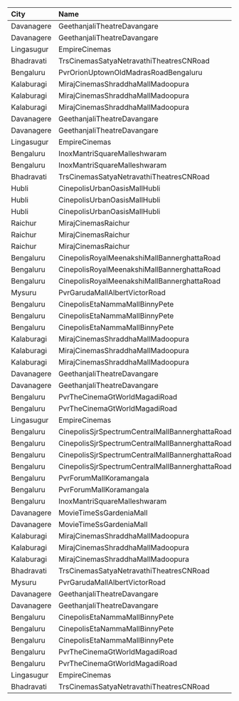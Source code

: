 | City       | Name                                            | Language |  Time | Type        | Price | Capacity | Booked |
| :--------- | :---------------------------------------------- | :------- | ----: | :---------- | ----: | -------: | -----: |
| Davanagere | GeethanjaliTheatreDavangare                     | Kannada  | 10:30 | Balcony     |  150₹ |      184 |    100 |
| Davanagere | GeethanjaliTheatreDavangare                     | Kannada  | 10:30 | SecondClass |  100₹ |      198 |    198 |
| Lingasugur | EmpireCinemas                                   | Kannada  | 11:00 | FirstClass  |   80₹ |      302 |    202 |
| Bhadravati | TrsCinemasSatyaNetravathiTheatresCNRoad         | Kannada  | 11:30 | GoldClass   |  120₹ |      175 |    114 |
| Bengaluru  | PvrOrionUptownOldMadrasRoadBengaluru            | Kannada  | 12:15 | Classic     |  200₹ |      128 |      7 |
| Kalaburagi | MirajCinemasShraddhaMallMadoopura               | Kannada  | 12:45 | Special     |  130₹ |       80 |      0 |
| Kalaburagi | MirajCinemasShraddhaMallMadoopura               | Kannada  | 12:45 | Executive   |  150₹ |      192 |     17 |
| Kalaburagi | MirajCinemasShraddhaMallMadoopura               | Kannada  | 12:45 | Gold        |  280₹ |       10 |      0 |
| Davanagere | GeethanjaliTheatreDavangare                     | Kannada  | 13:30 | Balcony     |  150₹ |      184 |    100 |
| Davanagere | GeethanjaliTheatreDavangare                     | Kannada  | 13:30 | SecondClass |  100₹ |      198 |    198 |
| Lingasugur | EmpireCinemas                                   | Kannada  | 14:00 | FirstClass  |   80₹ |      302 |    202 |
| Bengaluru  | InoxMantriSquareMalleshwaram                    | Kannada  | 14:10 | Club        |  130₹ |      251 |      0 |
| Bengaluru  | InoxMantriSquareMalleshwaram                    | Kannada  | 14:10 | Royal       |  240₹ |        8 |      0 |
| Bhadravati | TrsCinemasSatyaNetravathiTheatresCNRoad         | Kannada  | 14:30 | GoldClass   |  120₹ |      175 |    114 |
| Hubli      | CinepolisUrbanOasisMallHubli                    | Kannada  | 15:00 | Normal      |  150₹ |       38 |      0 |
| Hubli      | CinepolisUrbanOasisMallHubli                    | Kannada  | 15:00 | Executive   |  150₹ |      103 |      5 |
| Hubli      | CinepolisUrbanOasisMallHubli                    | Kannada  | 15:00 | Premium     |  150₹ |       62 |     20 |
| Raichur    | MirajCinemasRaichur                             | Kannada  | 15:00 | Silver      |  140₹ |       30 |      0 |
| Raichur    | MirajCinemasRaichur                             | Kannada  | 15:00 | Executive   |  160₹ |       90 |      0 |
| Raichur    | MirajCinemasRaichur                             | Kannada  | 15:00 | Gold        |  180₹ |       61 |      0 |
| Bengaluru  | CinepolisRoyalMeenakshiMallBannerghattaRoad     | Kannada  | 15:00 | Normal      |  120₹ |       24 |      0 |
| Bengaluru  | CinepolisRoyalMeenakshiMallBannerghattaRoad     | Kannada  | 15:00 | Executive   |  140₹ |       50 |      7 |
| Bengaluru  | CinepolisRoyalMeenakshiMallBannerghattaRoad     | Kannada  | 15:00 | Premium     |  160₹ |       40 |      5 |
| Mysuru     | PvrGarudaMallAlbertVictorRoad                   | Kannada  | 15:35 | Classic     |  130₹ |      119 |      4 |
| Bengaluru  | CinepolisEtaNammaMallBinnyPete                  | Kannada  | 15:35 | Normal      |  150₹ |       10 |      0 |
| Bengaluru  | CinepolisEtaNammaMallBinnyPete                  | Kannada  | 15:35 | Executive   |  150₹ |       82 |      0 |
| Bengaluru  | CinepolisEtaNammaMallBinnyPete                  | Kannada  | 15:35 | Premium     |  150₹ |       46 |      4 |
| Kalaburagi | MirajCinemasShraddhaMallMadoopura               | Kannada  | 15:45 | Special     |  130₹ |       80 |      0 |
| Kalaburagi | MirajCinemasShraddhaMallMadoopura               | Kannada  | 15:45 | Executive   |  150₹ |      192 |      0 |
| Kalaburagi | MirajCinemasShraddhaMallMadoopura               | Kannada  | 15:45 | Gold        |  280₹ |       10 |      0 |
| Davanagere | GeethanjaliTheatreDavangare                     | Kannada  | 16:30 | Balcony     |  150₹ |      184 |    100 |
| Davanagere | GeethanjaliTheatreDavangare                     | Kannada  | 16:30 | SecondClass |  100₹ |      198 |    198 |
| Bengaluru  | PvrTheCinemaGtWorldMagadiRoad                   | Kannada  | 17:55 | Recliner    |  200₹ |       14 |      0 |
| Bengaluru  | PvrTheCinemaGtWorldMagadiRoad                   | Kannada  | 17:55 | Classic     |  112₹ |      179 |      2 |
| Lingasugur | EmpireCinemas                                   | Kannada  | 18:00 | FirstClass  |   80₹ |      302 |    202 |
| Bengaluru  | CinepolisSjrSpectrumCentralMallBannerghattaRoad | Kannada  | 18:05 | Normal      |  140₹ |       30 |      0 |
| Bengaluru  | CinepolisSjrSpectrumCentralMallBannerghattaRoad | Kannada  | 18:05 | Executive   |  140₹ |       63 |      0 |
| Bengaluru  | CinepolisSjrSpectrumCentralMallBannerghattaRoad | Kannada  | 18:05 | Premium     |  140₹ |       54 |      1 |
| Bengaluru  | CinepolisSjrSpectrumCentralMallBannerghattaRoad | Kannada  | 18:05 | Vip         |  200₹ |       12 |      0 |
| Bengaluru  | PvrForumMallKoramangala                         | Kannada  | 18:10 | Classic     |  200₹ |      156 |      2 |
| Bengaluru  | PvrForumMallKoramangala                         | Kannada  | 18:10 | Recliner    |  300₹ |       12 |      6 |
| Bengaluru  | InoxMantriSquareMalleshwaram                    | Kannada  | 18:30 | Club        |  170₹ |      197 |      0 |
| Davanagere | MovieTimeSsGardeniaMall                         | Kannada  | 18:30 | Premier     |  100₹ |      160 |      0 |
| Davanagere | MovieTimeSsGardeniaMall                         | Kannada  | 18:30 | Gold        |  130₹ |       41 |      0 |
| Kalaburagi | MirajCinemasShraddhaMallMadoopura               | Kannada  | 18:30 | Special     |  130₹ |       80 |      0 |
| Kalaburagi | MirajCinemasShraddhaMallMadoopura               | Kannada  | 18:30 | Executive   |  150₹ |      192 |      0 |
| Kalaburagi | MirajCinemasShraddhaMallMadoopura               | Kannada  | 18:30 | Gold        |  280₹ |       10 |      0 |
| Bhadravati | TrsCinemasSatyaNetravathiTheatresCNRoad         | Kannada  | 18:30 | GoldClass   |  120₹ |      175 |    114 |
| Mysuru     | PvrGarudaMallAlbertVictorRoad                   | Kannada  | 18:40 | Classic     |  130₹ |      119 |      2 |
| Davanagere | GeethanjaliTheatreDavangare                     | Kannada  | 19:30 | Balcony     |  150₹ |      184 |    100 |
| Davanagere | GeethanjaliTheatreDavangare                     | Kannada  | 19:30 | SecondClass |  100₹ |      198 |    198 |
| Bengaluru  | CinepolisEtaNammaMallBinnyPete                  | Kannada  | 20:45 | Normal      |  150₹ |       10 |      0 |
| Bengaluru  | CinepolisEtaNammaMallBinnyPete                  | Kannada  | 20:45 | Executive   |  150₹ |       82 |      0 |
| Bengaluru  | CinepolisEtaNammaMallBinnyPete                  | Kannada  | 20:45 | Premium     |  150₹ |       46 |      0 |
| Bengaluru  | PvrTheCinemaGtWorldMagadiRoad                   | Kannada  | 21:00 | Recliner    |  250₹ |       14 |      2 |
| Bengaluru  | PvrTheCinemaGtWorldMagadiRoad                   | Kannada  | 21:00 | Classic     |  160₹ |      179 |      2 |
| Lingasugur | EmpireCinemas                                   | Kannada  | 21:00 | FirstClass  |   80₹ |      302 |    202 |
| Bhadravati | TrsCinemasSatyaNetravathiTheatresCNRoad         | Kannada  | 21:30 | GoldClass   |  120₹ |      175 |    114 |